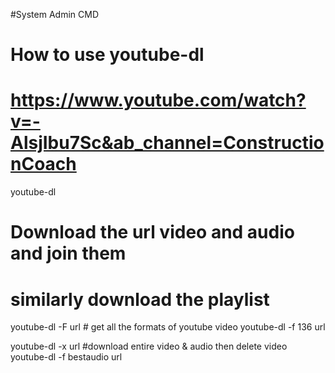 #System Admin CMD

# How to use youtube-dl
# https://www.youtube.com/watch?v=-AlsjIbu7Sc&ab_channel=ConstructionCoach
youtube-dl <youtube url>
# Download the url video and audio and join them
# similarly download the playlist
youtube-dl -F url # get all the formats of youtube video
youtube-dl -f 136 url

youtube-dl -x url #download entire video & audio then delete video
youtube-dl -f bestaudio url
